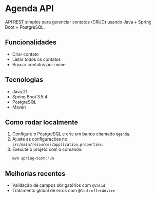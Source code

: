 # Agenda API

API REST simples para gerenciar contatos (CRUD) usando Java + Spring Boot + PostgreSQL.

## Funcionalidades

- Criar contato
- Listar todos os contatos
- Buscar contatos por nome

## Tecnologias

- Java 21  
- Spring Boot 3.5.4  
- PostgreSQL  
- Maven  

## Como rodar localmente

1. Configure o PostgreSQL e crie um banco chamado `agenda`.  
2. Ajuste as configurações no `src/main/resources/application.properties`.  
3. Execute o projeto com o comando:  
   ```bash
   mvn spring-boot:run

## Melhorias recentes

- Validação de campos obrigatórios com `@Valid`
- Tratamento global de erros com `@ControllerAdvice`
